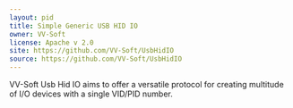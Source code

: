 ```yaml
---
layout: pid
title: Simple Generic USB HID IO
owner: VV-Soft
license: Apache v 2.0
site: https://github.com/VV-Soft/UsbHidIO
source: https://github.com/VV-Soft/UsbHidIO
---
```

VV-Soft Usb Hid IO aims to offer a versatile protocol for creating multitude of I/O devices with a single VID/PID number.
